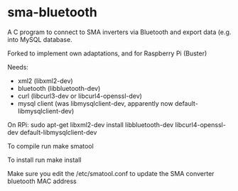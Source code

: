 # sma-bluetooth
A C program to connect to SMA inverters via Bluetooth and export data (e.g. into MySQL database.

Forked to implement own adaptations, and for Raspberry Pi (Buster)

Needs:
* xml2 (libxml2-dev)
* bluetooth (libbluetooth-dev)
* curl (libcurl3-dev or libcurl4-openssl-dev)
* mysql client (was libmysqlclient-dev, apparently now default-libmysqlclient-dev)

On RPi:
sudo apt-get libxml2-dev install libbluetooth-dev libcurl4-openssl-dev default-libmysqlclient-dev

To compile run make smatool

To install run make install

Make sure you edit the /etc/smatool.conf to update the SMA converter bluetooth MAC address
